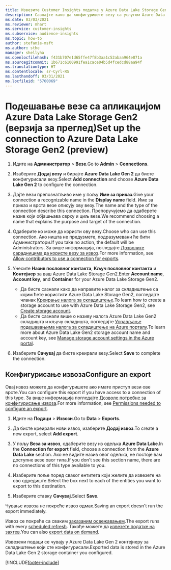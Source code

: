```yaml
---
title: Извезите Customer Insights податке у Azure Data Lake Storage Gen2
description: Сазнајте како да конфигуришете везу са услугом Azure Data Lake Storage Gen2.
ms.date: 03/03/2021
ms.reviewer: mhart
ms.service: customer-insights
ms.subservice: audience-insights
ms.topic: how-to
author: stefanie-msft
ms.author: sthe
manager: shellyha
ms.openlocfilehash: f431b707e1d65ffe47f8b3aa1c52abaa964e871a
ms.sourcegitcommit: 1b671c6100991fea1cace04b5d4fcedcd88aa94f
ms.translationtype: HT
ms.contentlocale: sr-Cyrl-RS
ms.lasthandoff: 03/31/2021
ms.locfileid: "5760069"
---
```

# <a name="set-up-the-connection-to-azure-data-lake-storage-gen2-preview"></a><span data-ttu-id="f325c-103">Подешавање везе са апликацијом Azure Data Lake Storage Gen2 (верзија за преглед)</span><span class="sxs-lookup"><span data-stu-id="f325c-103">Set up the connection to Azure Data Lake Storage Gen2 (preview)</span></span>

1. <span data-ttu-id="f325c-104">Идите на **Администратор** > **Везе**.</span><span class="sxs-lookup"><span data-stu-id="f325c-104">Go to **Admin** > **Connections**.</span></span>

1. <span data-ttu-id="f325c-105">Изаберите **Додај везу** и бирајте **Azure Data Lake Gen 2** да бисте конфигурисали везу.</span><span class="sxs-lookup"><span data-stu-id="f325c-105">Select **Add connection** and choose **Azure Data Lake Gen 2** to configure the connection.</span></span>

1. <span data-ttu-id="f325c-106">Дајте вези препознатљиво име у пољу **Име за приказ**.</span><span class="sxs-lookup"><span data-stu-id="f325c-106">Give your connection a recognizable name in the **Display name** field.</span></span> <span data-ttu-id="f325c-107">Име за приказ и врста везе описују ову везу.</span><span class="sxs-lookup"><span data-stu-id="f325c-107">The name and the type of the connection describe this connection.</span></span> <span data-ttu-id="f325c-108">Препоручујемо да одаберете назив који објашњава сврху и циљ везе.</span><span class="sxs-lookup"><span data-stu-id="f325c-108">We recommend choosing a name that explains the purpose and target of the connection.</span></span>

1. <span data-ttu-id="f325c-109">Одаберите ко може да користи ову везу.</span><span class="sxs-lookup"><span data-stu-id="f325c-109">Choose who can use this connection.</span></span> <span data-ttu-id="f325c-110">Ако ништа не предузмете, подразумевани ће бити Администратори.</span><span class="sxs-lookup"><span data-stu-id="f325c-110">If you take no action, the default will be Administrators.</span></span> <span data-ttu-id="f325c-111">За више информација, погледајте [Дозволите сарадницима да користе везу за извоз](connections.md#allow-contributors-to-use-a-connection-for-exports).</span><span class="sxs-lookup"><span data-stu-id="f325c-111">For more information, see [Allow contributors to use a connection for exports](connections.md#allow-contributors-to-use-a-connection-for-exports).</span></span>

1. <span data-ttu-id="f325c-112">Унесите **Назив пословног контакта**, **Кључ пословног контакта** и **Контејнер** за ваш Azure Data Lake Storage Gen2.</span><span class="sxs-lookup"><span data-stu-id="f325c-112">Enter **Account name**, **Account key**, and **Container** for your Azure Data Lake Storage Gen2.</span></span>
    - <span data-ttu-id="f325c-113">Да бисте сазнали како да направите налог за складиштење са којим ћете користити Azure Data Lake Storage Gen2, погледајте чланак [Креирање налога за складиштење](/azure/storage/blobs/create-data-lake-storage-account).</span><span class="sxs-lookup"><span data-stu-id="f325c-113">To learn how to create a storage account to use with Azure Data Lake Storage Gen2, see [Create storage account](/azure/storage/blobs/create-data-lake-storage-account).</span></span> 
    - <span data-ttu-id="f325c-114">Да бисте сазнали више о називу налога Azure Data Lake Gen2 складишта и кључу складишта, погледајте [Управљање подешавањима налога за складиштење на Azure порталу](/azure/storage/common/storage-account-manage).</span><span class="sxs-lookup"><span data-stu-id="f325c-114">To learn more about Azure Data Lake Gen2 storage account name and account key, see [Manage storage account settings in the Azure portal](/azure/storage/common/storage-account-manage).</span></span>

1. <span data-ttu-id="f325c-115">Изаберите **Сачувај** да бисте креирали везу.</span><span class="sxs-lookup"><span data-stu-id="f325c-115">Select **Save** to complete the connection.</span></span> 

## <a name="configure-an-export"></a><span data-ttu-id="f325c-116">Конфигурисање извоза</span><span class="sxs-lookup"><span data-stu-id="f325c-116">Configure an export</span></span>

<span data-ttu-id="f325c-117">Овај извоз можете да конфигуришете ако имате приступ вези ове врсте.</span><span class="sxs-lookup"><span data-stu-id="f325c-117">You can configure this export if you have access to a connection of this type.</span></span> <span data-ttu-id="f325c-118">За више информација погледајте [Дозволе потребне за конфигурисање извоза](export-destinations.md#set-up-a-new-export).</span><span class="sxs-lookup"><span data-stu-id="f325c-118">For more information, see [Permissions needed to configure an export](export-destinations.md#set-up-a-new-export).</span></span>

1. <span data-ttu-id="f325c-119">Идите на **Подаци** > **Извози**.</span><span class="sxs-lookup"><span data-stu-id="f325c-119">Go to **Data** > **Exports**.</span></span>

1. <span data-ttu-id="f325c-120">Да бисте креирали нови извоз, изаберите **Додај извоз**.</span><span class="sxs-lookup"><span data-stu-id="f325c-120">To create a new export, select **Add export**.</span></span>

1. <span data-ttu-id="f325c-121">У пољу **Веза за извоз**, одаберите везу из одељка **Azure Data Lake**.</span><span class="sxs-lookup"><span data-stu-id="f325c-121">In the **Connection for export** field, choose a connection from the **Azure Data Lake** section.</span></span> <span data-ttu-id="f325c-122">Ако не видите назив овог одељка, не постоје вам доступне везе овог типа.</span><span class="sxs-lookup"><span data-stu-id="f325c-122">If you don't see this section name, there are no connections of this type available to you.</span></span>

1. <span data-ttu-id="f325c-123">Изаберите поље поред сваког ентитета који желите да извезете на ово одредиште.</span><span class="sxs-lookup"><span data-stu-id="f325c-123">Select the box next to each of the entities you want to export to this destination.</span></span>

1. <span data-ttu-id="f325c-124">Изаберите ставку **Сачувај**.</span><span class="sxs-lookup"><span data-stu-id="f325c-124">Select **Save**.</span></span>

<span data-ttu-id="f325c-125">Чување извоза не покреће извоз одмах.</span><span class="sxs-lookup"><span data-stu-id="f325c-125">Saving an export doesn't run the export immediately.</span></span>

<span data-ttu-id="f325c-126">Извоз се покреће са сваким [заказаним освежавањем](system.md#schedule-tab).</span><span class="sxs-lookup"><span data-stu-id="f325c-126">The export runs with every [scheduled refresh](system.md#schedule-tab).</span></span> <span data-ttu-id="f325c-127">Такође можете да [извезете податке на захтев](export-destinations.md#run-exports-on-demand).</span><span class="sxs-lookup"><span data-stu-id="f325c-127">You can also [export data on demand](export-destinations.md#run-exports-on-demand).</span></span> 

<span data-ttu-id="f325c-128">Извезени подаци се чувају у Azure Data Lake Gen 2 контејнеру за складиштење који сте конфигурисали.</span><span class="sxs-lookup"><span data-stu-id="f325c-128">Exported data is stored in the Azure Data Lake Gen 2 storage container you configured.</span></span> 

[!INCLUDE[footer-include](../includes/footer-banner.md)]
